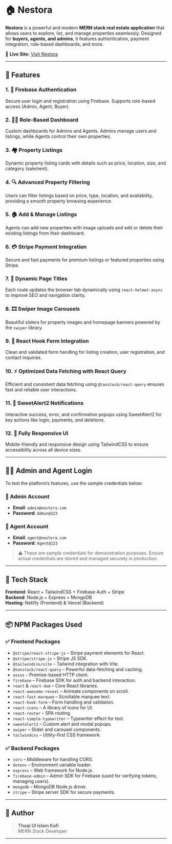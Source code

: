 # 🏠 Nestora

**Nestora** is a powerful and modern **MERN stack real estate application** that allows users to explore, list, and manage properties seamlessly. Designed for **buyers, agents, and admins**, it features authentication, payment integration, role-based dashboards, and more.

🔗 **Live Site:** [Visit Nestora](https://thaqiulislamkafi-assignment-11.netlify.app/)

---

## 📌 Features

### 1. 🔐 Firebase Authentication  
Secure user login and registration using Firebase. Supports role-based access (Admin, Agent, Buyer).

### 2. 🧑‍💼 Role-Based Dashboard  
Custom dashboards for Admins and Agents. Admins manage users and listings, while Agents control their own properties.

### 3. 🏘️ Property Listings  
Dynamic property listing cards with details such as price, location, size, and category (sale/rent).

### 4. 🔍 Advanced Property Filtering  
Users can filter listings based on price, type, location, and availability, providing a smooth property browsing experience.

### 5. 🏠 Add & Manage Listings  
Agents can add new properties with image uploads and edit or delete their existing listings from their dashboard.

### 6. 💳 Stripe Payment Integration  
Secure and fast payments for premium listings or featured properties using Stripe.

### 7. 🧠 Dynamic Page Titles  
Each route updates the browser tab dynamically using `react-helmet-async` to improve SEO and navigation clarity.

### 8. 🎞️ Swiper Image Carousels  
Beautiful sliders for property images and homepage banners powered by the `swiper` library.

### 9. 🧾 React Hook Form Integration  
Clean and validated form handling for listing creation, user registration, and contact inquiries.

### 10. ⚡ Optimized Data Fetching with React Query  
Efficient and consistent data fetching using `@tanstack/react-query` ensures fast and reliable user interactions.

### 11. 🎯 SweetAlert2 Notifications  
Interactive success, error, and confirmation popups using SweetAlert2 for key actions like login, payments, and deletions.

### 12. 📱 Fully Responsive UI  
Mobile-friendly and responsive design using TailwindCSS to ensure accessibility across all device sizes.

---

## 🧑‍💻 Admin and Agent Login

To test the platform’s features, use the sample credentials below:

### 🔑 Admin Account
- **Email**: `admin@nestora.com`
- **Password**: `Admin@123`

### 🧑 Agent Account
- **Email**: `agent@nestora.com`
- **Password**: `Agent@123`

> ⚠️ These are sample credentials for demonstration purposes. Ensure actual credentials are stored and managed securely in production.

---

## 🧩 Tech Stack

**Frontend**: React + TailwindCSS + Firebase Auth + Stripe  
**Backend**: Node.js + Express + MongoDB  
**Hosting**: Netlify (Frontend) & Vercel (Backend)

---

## 📦 NPM Packages Used

### ✅ Frontend Packages

- `@stripe/react-stripe-js` – Stripe payment elements for React.
- `@stripe/stripe-js` – Stripe JS SDK.
- `@tailwindcss/vite` – Tailwind integration with Vite.
- `@tanstack/react-query` – Powerful data-fetching and caching.
- `axios` – Promise-based HTTP client.
- `firebase` – Firebase SDK for auth and backend interaction.
- `react` & `react-dom` – Core React libraries.
- `react-awesome-reveal` – Animate components on scroll.
- `react-fast-marquee` – Scrollable marquee text.
- `react-hook-form` – Form handling and validation.
- `react-icons` – A library of icons for UI.
- `react-router` – SPA routing.
- `react-simple-typewriter` – Typewriter effect for text.
- `sweetalert2` – Custom alert and modal popups.
- `swiper` – Slider and carousel components.
- `tailwindcss` – Utility-first CSS framework.

### ✅ Backend Packages

- `cors` – Middleware for handling CORS.
- `dotenv` – Environment variable loader.
- `express` – Web framework for Node.js.
- `firebase-admin` – Admin SDK for Firebase (used for verifying tokens, managing users).
- `mongodb` – MongoDB Node.js driver.
- `stripe` – Stripe server SDK for secure payments.

---

## 📄 Author

> **Thaqi Ul Islam Kafi**  
> MERN Stack Developer

---
